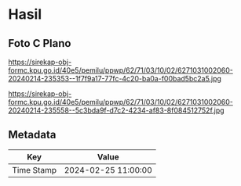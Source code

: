 # Hasil

## Foto C Plano

https://sirekap-obj-formc.kpu.go.id/40e5/pemilu/ppwp/62/71/03/10/02/6271031002060-20240214-235353--1f7f9a17-77fc-4c20-ba0a-f00bad5bc2a5.jpg

https://sirekap-obj-formc.kpu.go.id/40e5/pemilu/ppwp/62/71/03/10/02/6271031002060-20240214-235558--5c3bda9f-d7c2-4234-af83-8f084512752f.jpg


## Metadata

| Key        | Value               |
| ---------- | ------------------- |
| Time Stamp | 2024-02-25 11:00:00 |



